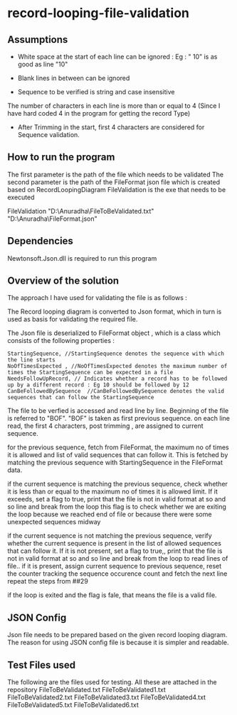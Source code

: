 # record-looping-file-validation

## Assumptions
* White space at the start of each line can be ignored : Eg : "      10" is as good as line "10"

* Blank lines in between can be ignored

* Sequence to be verified is string and case insensitive

The number of characters in each line is more than or equal to 4 (Since I have hard coded 4 in the program for getting the record Type)

* After Trimming in the start, first 4 characters are considered for Sequence validation. 

## How to run the program
The first parameter is the path of the file which needs to be validated
The second parameter is the path of the FileFormat json file which is created based on RecordLoopingDiagram 
FileValidation is the exe that needs to be executed

FileValidation "D:\Anuradha\FileToBeValidated.txt" "D:\Anuradha\FileFormat.json" 

## Dependencies

Newtonsoft.Json.dll is required to run this program

## Overview of the solution

The approach I have used for validating the file is as follows :

The Record looping diagram is converted to Json format, which in turn is used as basis for validating the required file.

The Json file is deserialized to FileFormat object , which is a class which consists of the following properties : 

```
StartingSequence, //StartingSequence denotes the sequence with which the line starts
NoOfTimesExpected , //NoOfTimesExpected denotes the maximum number of times the StartingSequence can be expected in a file
NeedsFollowUpRecord, // Indicates whether a record has to be followed up by a different record : Eg 10 should be followed by 12
CanBeFollowedBySequence  //CanBeFollowedBySequence denotes the valid sequences that can follow the StartingSequence

```
The file to be verfied is accessed and read line by line.
Beginning of the file is referred to "BOF". "BOF" is taken as first previous sequence.
on each line read, the first 4 characters, post trimming , are assigned to current sequence.

for the previous sequence, fetch from FileFormat, the maximum no of times it is allowed and list of valid sequences that can follow it. This is fetched by matching the previous sequence with StartingSequence in the FileFormat data.

if the current sequence is matching the previous sequence, check whether it is less than or equal to the maximum no of times it is allowed limit. 
If it exceeds, set a flag to true, print that the file is not in valid format at so and so line  and break from the loop
this flag is to check whether we are exiting the loop because we reached end of file or because there were some unexpected sequences midway

if the current sequence is not matching the previous sequence, verify whether the current sequence is present in the list of allowed sequences that can follow it.
If it is not present, set a flag to true,, print that the file is not in valid format at so and so line and break from the loop to read lines of file..
if it is present, assign current sequence to previous sequence, reset the counter tracking the sequence occurence count and fetch the next line
repeat the steps from  ##29

if the loop is exited and the flag is fale, that means the file is a valid file.

## JSON Config
Json file needs to be prepared based on the given record looping diagram. The reason for using JSON config file is because it is simpler and readable.

## Test Files used
The following are the files used for testing. All these are attached in the repository
FileToBeValidated.txt
FileToBeValidated1.txt
FileToBeValidated2.txt
FileToBeValidated3.txt
FileToBeValidated4.txt
FileToBeValidated5.txt
FileToBeValidated6.txt
